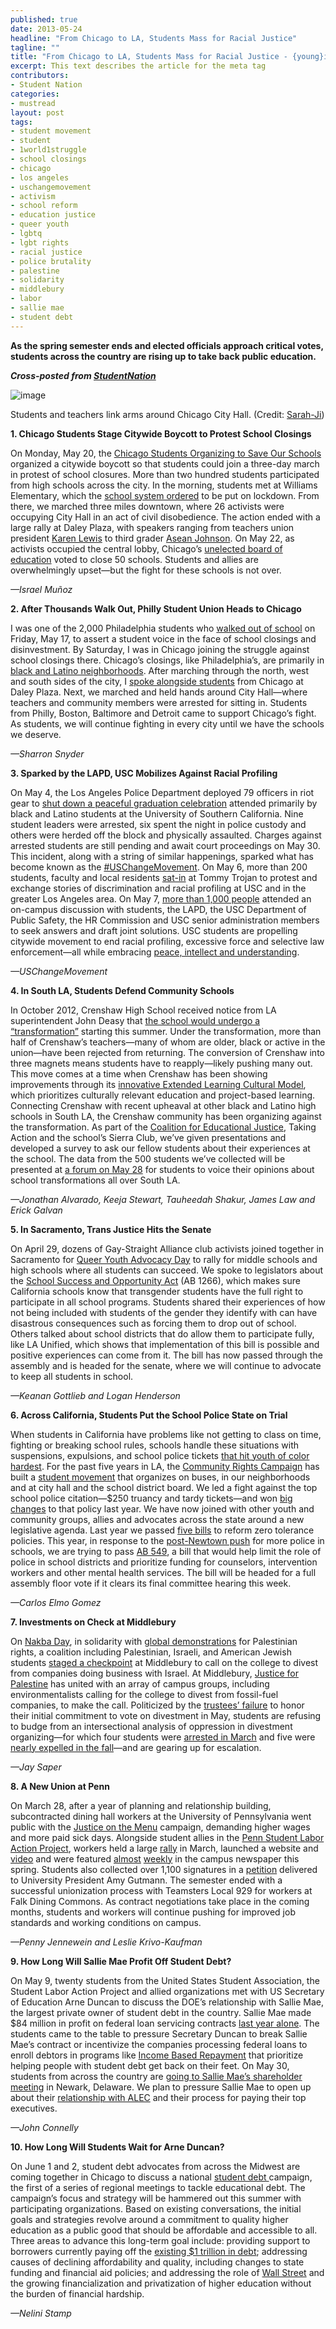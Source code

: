 ```yaml
---
published: true
date: 2013-05-24
headline: "From Chicago to LA, Students Mass for Racial Justice"
tagline: ""
title: "From Chicago to LA, Students Mass for Racial Justice - {young}ist"
excerpt: This text describes the article for the meta tag
contributors: 
- Student Nation
categories:
- mustread
layout: post
tags:
- student movement
- student
- 1world1struggle
- school closings
- chicago
- los angeles
- uschangemovement
- activism
- school reform
- education justice
- queer youth
- lgbtq
- lgbt rights
- racial justice
- police brutality
- palestine
- solidarity
- middlebury
- labor
- sallie mae
- student debt
---
```

<p><strong>As the spring semester ends and elected officials approach critical votes, students across the country are rising up to take back public education.</strong></p>
<p><strong><em>Cross-posted from <a href="http://www.thenation.com/blog/174527/chicago-la-students-mass-racial-justice" target="_blank">StudentNation</a></em></strong></p>
<p><img alt="image" src="http://media.tumblr.com/43168ff172c36b15eda2cb87d58021df/tumblr_inline_mnbolpY6kE1qz4rgp.jpg"/></p>
<div class="img-caption">Students and teachers link arms around Chicago City Hall. (Credit: <a href="https://twitter.com/sarahdashji" target="_blank">Sarah-Ji</a>)</div>

<p><strong>1. Chicago Students Stage Citywide Boycott to Protest School Closings</strong></p>
<p>On Monday, May 20, the <a href="https://www.facebook.com/csosos?fref=ts" target="_blank">Chicago Students Organizing to Save Our Schools</a> organized a citywide boycott so that students could join a three-day march in protest of school closures. More than two hundred students participated from high schools across the city. In the morning, students met at Williams Elementary, which the <a href="http://teacherunderconstruction.com/2013/05/21/what-i-learned-in-chicago/" target="_blank">school system ordered</a> to be put on lockdown. From there, we marched three miles downtown, where 26 activists were occupying City Hall in an act of civil disobedience. The action ended with a large rally at Daley Plaza, with speakers ranging from teachers union president <a href="https://www.youtube.com/watch?v=h9J-3UvsBGs" target="_blank">Karen Lewis</a> to third grader <a href="https://www.youtube.com/watch?feature=player_embedded&amp;v=oue9HIOM7xU" target="_blank">Asean Johnson</a>. On May 22, as activists occupied the central lobby, Chicago’s <a href="http://www.thenation.com/blog/174478/rahm-emanuels-zombie-pigs-vs-chicagos-angry-birds" target="_blank">unelected board of education</a> voted to close 50 schools. Students and allies are overwhelmingly upset—but the fight for these schools is not over.</p>
<p><em>—Israel Muñoz</em></p>
<p><strong>2. After Thousands Walk Out, Philly Student Union Heads to Chicago</strong></p>
<p>I was one of the 2,000 Philadelphia students who <a href="http://www.thenation.com/blog/174401/what-you-should-know-about-philly-student-walkout" target="_blank">walked out of school</a> on Friday, May 17, to assert a student voice in the face of school closings and disinvestment. By Saturday, I was in Chicago joining the struggle against school closings there. Chicago’s closings, like Philadelphia’s, are primarily in<a href="https://www.facebook.com/photo.php?fbid=365867390185445&amp;set=a.365867380185446.1073741829.206725559432963&amp;type=1&amp;theater" target="_blank"> black and Latino neighborhoods</a>. After marching through the north, west and south sides of the city, I <a href="https://soundcloud.com/wbez/reps-from-the-philadelphia" target="_blank">spoke alongside students</a> from Chicago at Daley Plaza. Next, we marched and held hands around City Hall—where teachers and community members were arrested for sitting in. Students from Philly, Boston, Baltimore and Detroit came to support Chicago’s fight. As students, we will continue fighting in every city until we have the schools we deserve.</p>
<p><em>—Sharron Snyder</em></p>
<p><!-- more --></p>
<p><strong>3. Sparked by the LAPD, USC Mobilizes Against Racial Profiling</strong></p>
<p>On May 4, the Los Angeles Police Department deployed 79 officers in riot gear to <a href="http://www.youtube.com/watch?v=sN-Sz6NKGyI" target="_blank">shut down a peaceful graduation celebration</a> attended primarily by black and Latino students at the University of Southern California. Nine student leaders were arrested, six spent the night in police custody and others were herded off the block and physically assaulted. Charges against arrested students are still pending and await court proceedings on May 30. This incident, along with a string of similar happenings, sparked what has become known as the <a href="https://twitter.com/search?q=%23uschangemovement&amp;src=hash" target="_blank">#USChangeMovement</a>. On May 6, more than 200 students, faculty and local residents <a href="http://www.youtube.com/watch?v=HKplG-32GCk" target="_blank">sat-in</a> at Tommy Trojan to protest and exchange stories of discrimination and racial profiling at USC and in the greater Los Angeles area. On May 7, <a href="file:///C:/Users/James/Documents/more%20than%201,000%20people" target="_blank">more than 1,000 people</a> attended an on-campus discussion with students, the LAPD, the USC Department of Public Safety, the HR Commission and USC senior administration members to seek answers and draft joint solutions. USC students are propelling citywide movement to end racial profiling, excessive force and selective law enforcement—all while embracing <a href="http://www.uscchangemovement.com/" target="_blank">peace, intellect and understanding</a>.</p>
<p><em>—USChangeMovement</em></p>
<p><strong>4. In South LA, Students Defend Community Schools</strong> </p>
<p>In October 2012, Crenshaw High School received notice from LA superintendent John Deasy that <a href="http://losangeles.cbslocal.com/2013/01/15/community-protests-lausds-plan-to-convert-crenshaw-high-into-magnet-school/" target="_blank">the school would undergo a “transformation”</a> starting this summer. Under the transformation, more than half of Crenshaw’s teachers—many of whom are older, black or active in the union—have been rejected from returning. The conversion of Crenshaw into three magnets means students have to reapply—likely pushing many out. This move comes at a time when Crenshaw has been showing improvements through its <a href="http://www.labornotes.org/2012/12/los-angeles-wants-reconstitute-pioneering-high-school-despite-major-gains" target="_blank">innovative Extended Learning Cultural Model</a>, which prioritizes culturally relevant education and project-based learning. Connecting Crenshaw with recent upheaval at other black and Latino high schools in South LA, the Crenshaw community has been organizing against the transformation. As part of the <a href="https://www.facebook.com/cej.la" target="_blank">Coalition for Educational Justice</a>, Taking Action and the school&#8217;s Sierra Club, we’ve given presentations and developed a survey to ask our fellow students about their experiences at the school. The data from the 500 students we’ve collected will be presented at <a href="https://docs.google.com/viewer?a=v&amp;pid=gmail&amp;attid=0.1&amp;thid=13ec8750c8726786&amp;mt=application/pdf" target="_blank">a forum on May 28</a> for students to voice their opinions about school transformations all over South LA.</p>
<p><em>—Jonathan Alvarado, Keeja Stewart, Tauheedah Shakur, James Law and Erick Galvan</em></p>
<p><strong>5. In Sacramento, Trans Justice Hits the Senate</strong></p>
<p>On April 29, dozens of Gay-Straight Alliance club activists joined together in Sacramento for <a href="http://gsanetwork.org/news/blog/queer-youth-advocacy-day-2013/05/08/13" target="_blank">Queer Youth Advocacy Day</a> to rally for middle schools and high schools where all students can succeed. We spoke to legislators about the <a href="http://transgenderlawcenter.org/archives/5636" target="_blank">School Success and Opportunity Act</a> (AB 1266), which makes sure California schools know that transgender students have the full right to participate in all school programs. Students shared their experiences of how not being included with students of the gender they identify with can have disastrous consequences such as forcing them to drop out of school. Others talked about school districts that do allow them to participate fully, like LA Unified, which shows that implementation of this bill is possible and positive experiences can come from it. The bill has now passed through the assembly and is headed for the senate, where we will continue to advocate to keep all students in school.</p>
<p><em>—Keanan Gottlieb and Logan Henderson</em></p>
<p><strong>6. Across California, Students Put the School Police State on Trial</strong></p>
<p>When students in California have problems like not getting to class on time, fighting or breaking school rules, schools handle these situations with suspensions, expulsions, and school police tickets <a href="http://www.alternet.org/education/where-are-student-voices-gun-control-debate?paging=off" target="_blank">that hit youth of color hardest</a>. For the past five years in LA, the <a href="http://www.communityrightscampaign.org/" target="_blank">Community Rights Campaign</a> has built a <a href="http://www.thestrategycenter.org/node/5909" target="_blank">student movement</a> that organizes on buses, in our neighborhoods and at city hall and the school district board. We led a fight against the top school police citation—$250 truancy and tardy tickets—and won <a href="http://youtu.be/CzGVBoNUWjo" target="_blank">big changes</a> to that policy last year. We have now joined with other youth and community groups, allies and advocates across the state around a new legislative agenda. Last year we passed <a href="http://www.thestrategycenter.org/node/6049" target="_blank">five bills</a> to reform zero tolerance policies. This year, in response to the <a href="http://www.thestrategycenter.org/node/6051" target="_blank">post-Newtown push</a> for more police in schools, we are trying to pass <a href="http://www.thestrategycenter.org/node/6050" target="_blank">AB 549</a>, a bill that would help limit the role of police in school districts and prioritize funding for counselors, intervention workers and other mental health services. The bill will be headed for a full assembly floor vote if it clears its final committee hearing this week.</p>
<p><em>—Carlos Elmo Gomez</em></p>
<p><strong>7. Investments on Check at Middlebury</strong></p>
<p>On <a href="http://en.wikipedia.org/wiki/Nakba_Day" target="_blank">Nakba Day</a>, in solidarity with <a href="http://972mag.com/photos-palestinians-commemorate-nakba-day-in-rallies-and-protests/71551/" target="_blank">global demonstrations</a> for Palestinian rights, a coalition including Palestinian, Israeli, and American Jewish students <a href="http://wagingnonviolence.org/2013/05/middlebury-students-stage-israeli-checkpoint-to-push-divestment/" target="_blank">staged a checkpoint</a> at Middlebury to call on the college to divest from companies doing business with Israel. At Middlebury, <a href="http://go.middlebury.edu/jfp/" target="_blank">Justice for Palestine</a> has united with an array of campus groups, including environmentalists calling for the college to divest from fossil-fuel companies, to make the call. Politicized by the <a href="http://middbeat.org/2013/05/14/trustees-chose-not-to-vote-on-divestment/" target="_blank">trustees’ failure</a> to honor their initial commitment to vote on divestment in May, students are refusing to budge from an intersectional analysis of oppression in divestment organizing—for which four students were <a href="http://middleburycampus.com/article/arrested-students-protest-environmental-racism/" target="_blank">arrested in March</a> and five were <a href="http://www.7dvt.com/2012why-middlebury-college-put-five-students-trial-over-dalai-lama-prank" target="_blank">nearly expelled in the fall</a>—and are gearing up for escalation.</p>
<p><em>—Jay Saper</em></p>
<p><strong>8. A New Union at Penn</strong></p>
<p>On March 28, after a year of planning and relationship building, subcontracted dining hall workers at the University of Pennsylvania went public with the <a href="http://justiceonthemenu.com/" target="_blank">Justice on the Menu</a> campaign, demanding higher wages and more paid sick days. Alongside student allies in the <a href="http://pennslap.blogspot.com/" target="_blank">Penn Student Labor Action Project</a>, workers held a large <a href="http://www.thedp.com/article/2013/03/dining-hall-workers-share-common-struggles-at-rally" target="_blank">rally</a> in March, launched a website and <a href="http://www.youtube.com/watch?feature=player_embedded&amp;v=hXdncHtJVEw" target="_blank">video</a> and were featured <a href="http://www.thedp.com/article/2013/04/bon-appetit-employee-speaks-out-respectfully" target="_blank">almost</a> <a href="http://www.thedp.com/article/2013/04/dining-hall-workers-empowered-by-justice-on-the-menu-movement" target="_blank">weekly</a> in the campus newspaper this spring. Students also collected over 1,100 signatures in a <a href="http://justiceonthemenu.com/petition/" target="_blank">petition</a> delivered to University President Amy Gutmann. The semester ended with a successful unionization process with Teamsters Local 929 for workers at Falk Dining Commons. As contract negotiations take place in the coming months, students and workers will continue pushing for improved job standards and working conditions on campus.</p>
<p><em>—Penny Jennewein and Leslie Krivo-Kaufman</em></p>
<p><strong>9. How Long Will Sallie Mae Profit Off Student Debt?</strong></p>
<p>On May 9, twenty students from the United States Student Association, the Student Labor Action Project and allied organizations met with US Secretary of Education Arne Duncan to discuss the DOE&#8217;s relationship with Sallie Mae, the largest private owner of student debt in the country. Sallie Mae made $84 million in profit on federal loan servicing contracts <a href="http://www.studentlabor.org/2013/05/17/the-top-10-things-you-dont-know-about-sallie-mae/" target="_blank">last year alone</a>. The students came to the table to pressure Secretary Duncan to break Sallie Mae&#8217;s contract or incentivize the companies processing federal loans to enroll debtors in programs like <a href="http://studentaid.ed.gov/repay-loans/understand/plans/income-based" target="_blank">Income Based Repayment</a> that prioritize helping people with student debt get back on their feet. On May 30, students from across the country are <a href="http://afl.salsalabs.com/o/4023/c/48/p/salsa/web/common/public/signup?signup_page_KEY=7062&amp;track=2013MAY30_slapfb" target="_blank">going to Sallie Mae&#8217;s shareholder meeting</a> in Newark, Delaware. We plan to pressure Sallie Mae to open up about their <a href="http://www.prwatch.org/files/TFPTF.jpeg" target="_blank">relationship with ALEC</a> and their process for paying their top executives.</p>
<p><em>—John Connelly</em></p>
<p><strong>10. How Long Will Students Wait for Arne Duncan?</strong></p>
<p>On June 1 and 2, student debt advocates from across the Midwest are coming together in Chicago to discuss a national <a href="http://www.workingfamiliesparty.org/2013/05/tell-congress-dont-double-student-loan-rates/" target="_blank">student debt </a>campaign, the first of a series of regional meetings to tackle educational debt. The campaign’s focus and strategy will be hammered out this summer with participating organizations. Based on existing conversations, the initial goals and strategies revolve around a commitment to quality higher education as a public good that should be affordable and accessible to all. Three areas to advance this long-term goal include: providing support to borrowers currently paying off the <a href="http://www.bloomberg.com/news/2012-03-22/student-loan-debt-reaches-record-1-trillion-u-s-report-says.html" target="_blank">existing $1 trillion in debt</a>; addressing causes of declining affordability and quality, including changes to state funding and financial aid policies; and addressing the role of <a href="http://www.motherjones.com/mojo/2013/05/elizabeth-warren-house-republican-student-loan-bill" target="_blank">Wall Street</a> and the growing financialization and privatization of higher education without the burden of financial hardship.</p>
<p><em>—Nelini Stamp</em></p>
